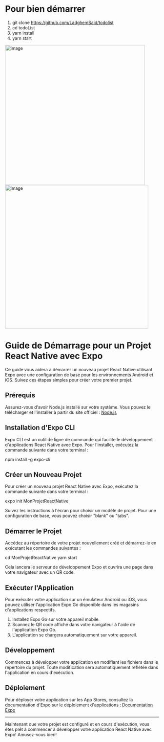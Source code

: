 # Pour bien démarrer

1. git clone https://github.com/LadghemSaid/todolist
2. cd todoList
3. yarn install
4. yarn start


<img width="458" alt="image" src="https://github.com/LadghemSaid/todolist/assets/39403972/1a4dd686-460a-457c-91e3-8f9478f5a77d"><img width="469" alt="image" src="https://github.com/LadghemSaid/todolist/assets/39403972/05097277-696c-475e-8a03-8c9f83e8ce14">




# Guide de Démarrage pour un Projet React Native avec Expo

Ce guide vous aidera à démarrer un nouveau projet React Native utilisant Expo avec une configuration de base pour les environnements Android et iOS. Suivez ces étapes simples pour créer votre premier projet.

## Prérequis

Assurez-vous d'avoir Node.js installé sur votre système. Vous pouvez le télécharger et l'installer à partir du site officiel : [Node.js](https://nodejs.org/)

## Installation d'Expo CLI

Expo CLI est un outil de ligne de commande qui facilite le développement d'applications React Native avec Expo. Pour l'installer, exécutez la commande suivante dans votre terminal :

npm install -g expo-cli


## Créer un Nouveau Projet

Pour créer un nouveau projet React Native avec Expo, exécutez la commande suivante dans votre terminal :

expo init MonProjetReactNative



Suivez les instructions à l'écran pour choisir un modèle de projet. Pour une configuration de base, vous pouvez choisir "blank" ou "tabs".

## Démarrer le Projet

Accédez au répertoire de votre projet nouvellement créé et démarrez-le en exécutant les commandes suivantes :

cd MonProjetReactNative
yarn start


Cela lancera le serveur de développement Expo et ouvrira une page dans votre navigateur avec un QR code.

## Exécuter l'Application

Pour exécuter votre application sur un émulateur Android ou iOS, vous pouvez utiliser l'application Expo Go disponible dans les magasins d'applications respectifs. 

1. Installez Expo Go sur votre appareil mobile.
2. Scannez le QR code affiché dans votre navigateur à l'aide de l'application Expo Go.
3. L'application se chargera automatiquement sur votre appareil.

## Développement

Commencez à développer votre application en modifiant les fichiers dans le répertoire du projet. Toute modification sera automatiquement reflétée dans l'application en cours d'exécution.

## Déploiement

Pour déployer votre application sur les App Stores, consultez la documentation d'Expo sur le déploiement d'applications : [Documentation Expo](https://docs.expo.dev/distribution/introduction/)

---

Maintenant que votre projet est configuré et en cours d'exécution, vous êtes prêt à commencer à développer votre application React Native avec Expo! Amusez-vous bien!





